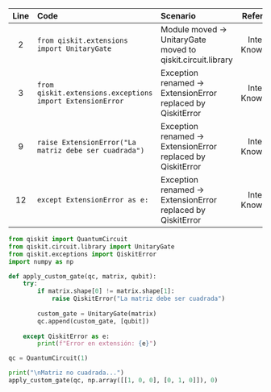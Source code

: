 | Line | Code | Scenario | Reference | Artifact | Refactoring |
| :--: | :--- | :------- | :-------: | :------- | :---------- |
| 2 | `from qiskit.extensions import UnitaryGate` | Module moved -> UnitaryGate moved to qiskit.circuit.library | Internal Knowledge | qiskit.extensions.UnitaryGate | `from qiskit.circuit.library import UnitaryGate` |
| 3 | `from qiskit.extensions.exceptions import ExtensionError` | Exception renamed -> ExtensionError replaced by QiskitError | Internal Knowledge | qiskit.extensions.exceptions.ExtensionError | `from qiskit.exceptions import QiskitError` |
| 9 | `raise ExtensionError("La matriz debe ser cuadrada")` | Exception renamed -> ExtensionError replaced by QiskitError | Internal Knowledge | ExtensionError | `raise QiskitError("La matriz debe ser cuadrada")` |
| 12 | `except ExtensionError as e:` | Exception renamed -> ExtensionError replaced by QiskitError | Internal Knowledge | ExtensionError | `except QiskitError as e:` |


```python
from qiskit import QuantumCircuit
from qiskit.circuit.library import UnitaryGate
from qiskit.exceptions import QiskitError
import numpy as np

def apply_custom_gate(qc, matrix, qubit):
    try:
        if matrix.shape[0] != matrix.shape[1]:
            raise QiskitError("La matriz debe ser cuadrada")
            
        custom_gate = UnitaryGate(matrix)
        qc.append(custom_gate, [qubit])
        
    except QiskitError as e:
        print(f"Error en extensión: {e}")

qc = QuantumCircuit(1)

print("\nMatriz no cuadrada...")
apply_custom_gate(qc, np.array([[1, 0, 0], [0, 1, 0]]), 0)
```